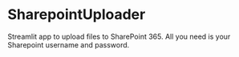 # SharepointUploader
Streamlit  app to  upload files to SharePoint 365. All you need is your Sharepoint username and password.
